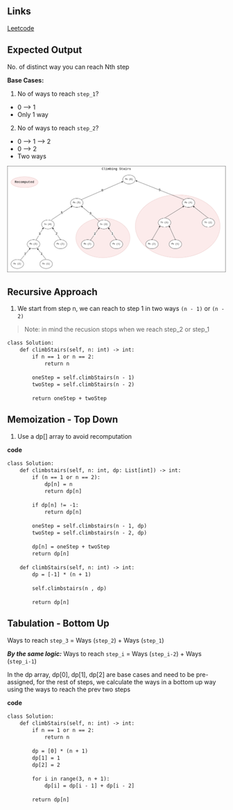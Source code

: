 ## Links
[Leetcode](https://leetcode.com/problems/climbing-stairs)

## Expected Output
No. of distinct way you can reach Nth step

**Base Cases:**
1. No of ways to reach `step_1`?
- 0 --> 1
- Only 1 way 

2. No of ways to reach `step_2`?
- 0 --> 1 --> 2
- 0 --> 2 
- Two ways

![image](../../images/climbing-stairs.png)

## Recursive Approach
1. We start from step n, we can reach to step 1 in two ways `(n - 1)` or `(n - 2)`
> Note: in mind the recusion stops when we reach step_2 or step_1

```
class Solution:
    def climbStairs(self, n: int) -> int:
        if n == 1 or n == 2:
            return n
        
        oneStep = self.climbStairs(n - 1)
        twoStep = self.climbStairs(n - 2)

        return oneStep + twoStep
```

## Memoization - Top Down
1. Use a dp[] array to avoid recomputation

**code**
```
class Solution:
    def climbstairs(self, n: int, dp: List[int]) -> int:
        if (n == 1 or n == 2):
            dp[n] = n
            return dp[n]
        
        if dp[n] != -1:
            return dp[n]
        
        oneStep = self.climbstairs(n - 1, dp)
        twoStep = self.climbstairs(n - 2, dp)

        dp[n] = oneStep + twoStep
        return dp[n]

    def climbStairs(self, n: int) -> int:
        dp = [-1] * (n + 1)

        self.climbstairs(n , dp)

        return dp[n]
```

## Tabulation - Bottom Up
Ways to reach `step_3` = Ways (`step_2`) + Ways (`step_1`)

**_By the same logic:_** 
Ways to reach `step_i` = Ways (`step_i-2`) + Ways (`step_i-1`)

In the dp array, dp[0], dp[1], dp[2] are base cases and need to be pre-assigned, for the rest of steps, we calculate the ways in a bottom up way using the ways to reach the prev two steps

**code**
```
class Solution:
    def climbStairs(self, n: int) -> int:
        if n == 1 or n == 2:
            return n
        
        dp = [0] * (n + 1)
        dp[1] = 1
        dp[2] = 2

        for i in range(3, n + 1):
            dp[i] = dp[i - 1] + dp[i - 2]
        
        return dp[n]
```